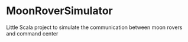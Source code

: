 # MoonRoverSimulator
Little Scala project to simulate the communication between moon rovers and command center
